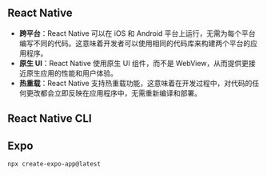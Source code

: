 ## React Native

- **跨平台**：React Native 可以在 iOS 和 Android 平台上运行，无需为每个平台编写不同的代码。这意味着开发者可以使用相同的代码库来构建两个平台的应用程序。
- **原生 UI**：React Native 使用原生 UI 组件，而不是 WebView，从而提供更接近原生应用的性能和用户体验。
- **热重载**：React Native 支持热重载功能，这意味着在开发过程中，对代码的任何更改都会立即反映在应用程序中，无需重新编译和部署。

## React Native CLI

## Expo

```bash
npx create-expo-app@latest
```